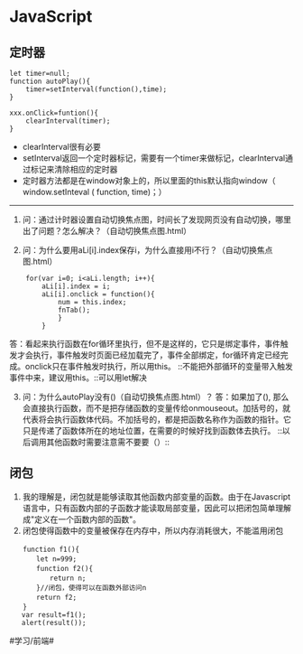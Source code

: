# JavaScript
## 定时器

```
let timer=null;
function autoPlay(){
	timer=setInterval(function(),time);
}

xxx.onClick=funtion(){
	clearInterval(timer);
}
```
* clearInterval很有必要
* setInterval返回一个定时器标记，需要有一个timer来做标记，clearInterval通过标记来清除相应的定时器
* 定时器方法都是在window对象上的，所以里面的this默认指向window（ window.setInteval ( function, time)；）
- - - -
1. 问：通过计时器设置自动切换焦点图，时间长了发现网页没有自动切换，哪里出了问题？怎么解决？（自动切换焦点图.html）

2. 问：为什么要用aLi[i].index保存i，为什么直接用i不行？（自动切换焦点图.html）
```
    for(var i=0; i<aLi.length; i++){
		aLi[i].index = i;
		aLi[i].onclick = function(){
			num = this.index;
			fnTab();
			}
		}
```

答：看起来执行函数在for循环里执行，但不是这样的，它只是绑定事件，事件触发才会执行，事件触发时页面已经加载完了，事件全部绑定，for循环肯定已经完成。onclick只在事件触发时执行，所以用this。
::不能把外部循环的变量带入触发事件中来，建议用this。::可以用let解决

3. 问：为什么autoPlay没有()（自动切换焦点图.html）？
答：如果加了(), 那么会直接执行函数，而不是把存储函数的变量传给onmouseout。加括号的，就代表将会执行函数体代码。不加括号的，都是把函数名称作为函数的指针。它只是传递了函数体所在的地址位置，在需要的时候好找到函数体去执行。
::以后调用其他函数时需要注意需不要要（）::

## 闭包
1. 我的理解是，闭包就是能够读取其他函数内部变量的函数。由于在Javascript语言中，只有函数内部的子函数才能读取局部变量，因此可以把闭包简单理解成"定义在一个函数内部的函数"。
2. 闭包使得函数中的变量被保存在内存中，所以内存消耗很大，不能滥用闭包
```
　　function f1(){
　　　　let n=999;
　　　　function f2(){
　　　　　　return n;
　　　　}//闭包，使得可以在函数外部访问n
　　　　return f2;
　　}
   var result=f1();
   alert(result());
```



#学习/前端#